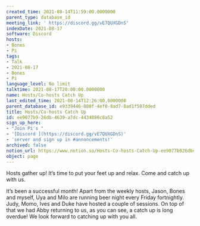 ```yaml
---
created_time: 2021-08-14T11:59:00.0000000
parent_type: database_id
meeting_link: ' https://discord.gg/vE7QUXGDnS'
indexDate: 2021-08-17
software: Discord
hosts:
- Bones
- Pi
tags:
- Talk
- 2021-08-17
- Bones
- Pi
language_level: No limit
talktime: 2021-08-17T20:00:00.0000000
name: Hosts/Co-hosts Catch Up
last_edited_time: 2021-08-14T12:26:00.0000000
parent_database_id: e9339446-880f-4ef0-8ad7-8ad1f507dded
title: Hosts/Co-hosts Catch Up
id: ee9077b9-26db-4639-a7dc-4434880c8a52
sign_up_here:
- "Join Pi's "
- '[Discord ](https://discord.gg/vE7QUXGDnS)'
- 'server and sign up in #annoncements!'
archived: false
notion_url: https://www.notion.so/Hosts-Co-hosts-Catch-Up-ee9077b926db4639a7dc4434880c8a52
object: page
---
```









Hosts gather up! It’s time to put your feet up and relax. Come and catch up with us.

It’s been a successful month! Apart from the weekly hosts, Jason, Bones and myself, Uya and Milo are running beer night every Friday fortnightly. Judy, Momo, Ives and Duke have hosted a couple of sessions. On top of that we had Abby returning to us, as you can see, a catch up is long overdue! We look forward to catching up with you all.

















